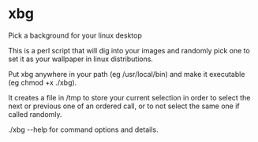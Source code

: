 # xbg
Pick a background for your linux desktop

This is a perl script that will dig into your images and randomly pick one to set it as your wallpaper in linux distributions.

Put xbg anywhere in your path (eg /usr/local/bin) and make it executable (eg chmod +x ./xbg).

It creates a file in /tmp to store your current selection in order to select the next or previous one of an ordered call, or to not select the same one if called randomly.

./xbg --help for command options and details.
